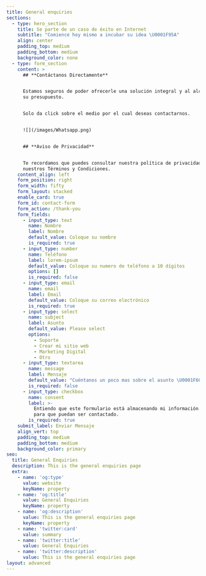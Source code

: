 ```yaml
---
title: General enquiries
sections:
  - type: hero_section
    title: Se parte de un caso de éxito en Internet
    subtitle: "Comience hoy mismo a incubar su idea \U0001F95A"
    align: center
    padding_top: medium
    padding_bottom: medium
    background_color: none
  - type: form_section
    content: >
      ## **Contáctanos Directamente**


      Estamos seguros de poder ofrecerle una solución integral y al alcance de
      su presupuesto.


      Solo da click sobre el medio por el cual deseas contactarnos.


      ![](/images/Whatsapp.png)


      ## **Aviso de Privacidad**


      Te recordamos que puedes consultar nuestra política de privacidad así como
      nuestros Términos y Condiciones.
    content_align: left
    form_position: right
    form_width: fifty
    form_layout: stacked
    enable_card: true
    form_id: contact-form
    form_action: /thank-you
    form_fields:
      - input_type: text
        name: Nombre
        label: Nombre
        default_value: Coloque su nombre
        is_required: true
      - input_type: number
        name: Teléfono
        label: lorem-ipsum
        default_value: Coloque su numero de teléfono a 10 dígitos
        options: []
        is_required: false
      - input_type: email
        name: email
        label: Email
        default_value: Coloque su correo electrónico
        is_required: true
      - input_type: select
        name: subject
        label: Asunto
        default_value: Please select
        options:
          - Soporte
          - Crear mi sitio web
          - Marketing Digital
          - Otro
      - input_type: textarea
        name: message
        label: Mensaje
        default_value: "Cuéntanos un poco mas sobre el asunto \U0001F600"
        is_required: false
      - input_type: checkbox
        name: consent
        label: >-
          Entiendo que este formulario está almacenando mi información enviada
          para que puedan ser contactado.
        is_required: true
    submit_label: Enviar Mensaje
    align_vert: top
    padding_top: medium
    padding_bottom: medium
    background_color: primary
seo:
  title: General Enquiries
  description: This is the general enquiries page
  extra:
    - name: 'og:type'
      value: website
      keyName: property
    - name: 'og:title'
      value: General Enquiries
      keyName: property
    - name: 'og:description'
      value: This is the general enquiries page
      keyName: property
    - name: 'twitter:card'
      value: summary
    - name: 'twitter:title'
      value: General Enquiries
    - name: 'twitter:description'
      value: This is the general enquiries page
layout: advanced
---
```

